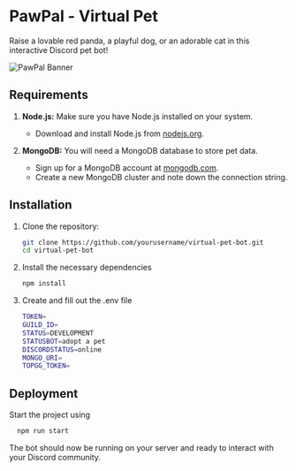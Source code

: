  
# PawPal - Virtual Pet

Raise a lovable red panda, a playful dog, or an adorable cat in this interactive Discord pet bot!

![PawPal Banner](https://imgur.com/W0AYhUf.png)
## Requirements

1. **Node.js:** Make sure you have Node.js installed on your system.
   - Download and install Node.js from [nodejs.org](https://nodejs.org/).

2. **MongoDB:** You will need a MongoDB database to store pet data.
   - Sign up for a MongoDB account at [mongodb.com](https://www.mongodb.com/).
   - Create a new MongoDB cluster and note down the connection string.

## Installation

1. Clone the repository:

   ```bash
   git clone https://github.com/yourusername/virtual-pet-bot.git
   cd virtual-pet-bot
   ```

2. Install the necessary dependencies

    ```bash
    npm install
    ```
3. Create and fill out the .env file

    ```bash
    TOKEN=
    GUILD_ID=
    STATUS=DEVELOPMENT
    STATUSBOT=adopt a pet
    DISCORDSTATUS=online
    MONGO_URI=
    TOPGG_TOKEN=
    ```


## Deployment

Start the project using

```bash
  npm run start
```

The bot should now be running on your server and ready to interact with your Discord community.
    
